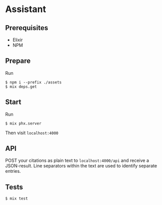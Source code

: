 # Assistant

## Prerequisites

* Elixir
* NPM

## Prepare

Run

    $ npm i --prefix ./assets
    $ mix deps.get

## Start
    
Run

    $ mix phx.server
    
Then visit `localhost:4000`

## API

POST your citations as plain text to `localhost:4000/api` and receive a JSON-result. 
Line separators within the text are used to identify separate entries.

## Tests

    $ mix test